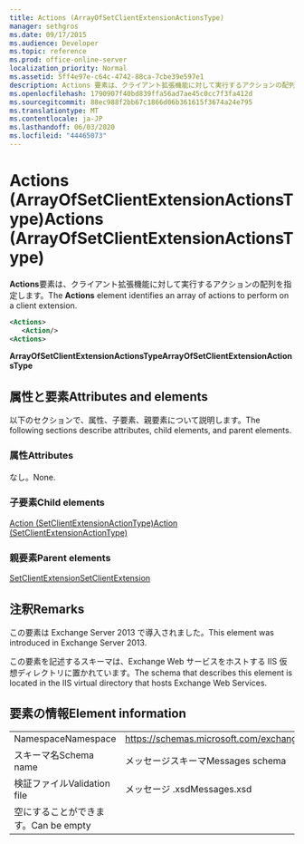 ```yaml
---
title: Actions (ArrayOfSetClientExtensionActionsType)
manager: sethgros
ms.date: 09/17/2015
ms.audience: Developer
ms.topic: reference
ms.prod: office-online-server
localization_priority: Normal
ms.assetid: 5ff4e97e-c64c-4742-88ca-7cbe39e597e1
description: Actions 要素は、クライアント拡張機能に対して実行するアクションの配列を指定します。
ms.openlocfilehash: 1790907f40bd839ffa56ad7ae45c0cc7f3fa412d
ms.sourcegitcommit: 88ec988f2bb67c1866d06b361615f3674a24e795
ms.translationtype: MT
ms.contentlocale: ja-JP
ms.lasthandoff: 06/03/2020
ms.locfileid: "44465073"
---
```

# <a name="actions-arrayofsetclientextensionactionstype"></a><span data-ttu-id="d4a95-103">Actions (ArrayOfSetClientExtensionActionsType)</span><span class="sxs-lookup"><span data-stu-id="d4a95-103">Actions (ArrayOfSetClientExtensionActionsType)</span></span>

<span data-ttu-id="d4a95-104">**Actions**要素は、クライアント拡張機能に対して実行するアクションの配列を指定します。</span><span class="sxs-lookup"><span data-stu-id="d4a95-104">The **Actions** element identifies an array of actions to perform on a client extension.</span></span> 
  
```XML
<Actions>
   <Action/>
<Actions>
```

 <span data-ttu-id="d4a95-105">**ArrayOfSetClientExtensionActionsType**</span><span class="sxs-lookup"><span data-stu-id="d4a95-105">**ArrayOfSetClientExtensionActionsType**</span></span>
## <a name="attributes-and-elements"></a><span data-ttu-id="d4a95-106">属性と要素</span><span class="sxs-lookup"><span data-stu-id="d4a95-106">Attributes and elements</span></span>

<span data-ttu-id="d4a95-107">以下のセクションで、属性、子要素、親要素について説明します。</span><span class="sxs-lookup"><span data-stu-id="d4a95-107">The following sections describe attributes, child elements, and parent elements.</span></span>
  
### <a name="attributes"></a><span data-ttu-id="d4a95-108">属性</span><span class="sxs-lookup"><span data-stu-id="d4a95-108">Attributes</span></span>

<span data-ttu-id="d4a95-109">なし。</span><span class="sxs-lookup"><span data-stu-id="d4a95-109">None.</span></span>
  
### <a name="child-elements"></a><span data-ttu-id="d4a95-110">子要素</span><span class="sxs-lookup"><span data-stu-id="d4a95-110">Child elements</span></span>

[<span data-ttu-id="d4a95-111">Action (SetClientExtensionActionType)</span><span class="sxs-lookup"><span data-stu-id="d4a95-111">Action (SetClientExtensionActionType)</span></span>](action-setclientextensionactiontype.md)
  
### <a name="parent-elements"></a><span data-ttu-id="d4a95-112">親要素</span><span class="sxs-lookup"><span data-stu-id="d4a95-112">Parent elements</span></span>

[<span data-ttu-id="d4a95-113">SetClientExtension</span><span class="sxs-lookup"><span data-stu-id="d4a95-113">SetClientExtension</span></span>](setclientextension.md)
  
## <a name="remarks"></a><span data-ttu-id="d4a95-114">注釈</span><span class="sxs-lookup"><span data-stu-id="d4a95-114">Remarks</span></span>

<span data-ttu-id="d4a95-115">この要素は Exchange Server 2013 で導入されました。</span><span class="sxs-lookup"><span data-stu-id="d4a95-115">This element was introduced in Exchange Server 2013.</span></span>
  
<span data-ttu-id="d4a95-116">この要素を記述するスキーマは、Exchange Web サービスをホストする IIS 仮想ディレクトリに置かれています。</span><span class="sxs-lookup"><span data-stu-id="d4a95-116">The schema that describes this element is located in the IIS virtual directory that hosts Exchange Web Services.</span></span>
  
## <a name="element-information"></a><span data-ttu-id="d4a95-117">要素の情報</span><span class="sxs-lookup"><span data-stu-id="d4a95-117">Element information</span></span>

|||
|:-----|:-----|
|<span data-ttu-id="d4a95-118">Namespace</span><span class="sxs-lookup"><span data-stu-id="d4a95-118">Namespace</span></span>  <br/> |https://schemas.microsoft.com/exchange/services/2006/messages  <br/> |
|<span data-ttu-id="d4a95-119">スキーマ名</span><span class="sxs-lookup"><span data-stu-id="d4a95-119">Schema name</span></span>  <br/> |<span data-ttu-id="d4a95-120">メッセージスキーマ</span><span class="sxs-lookup"><span data-stu-id="d4a95-120">Messages schema</span></span>  <br/> |
|<span data-ttu-id="d4a95-121">検証ファイル</span><span class="sxs-lookup"><span data-stu-id="d4a95-121">Validation file</span></span>  <br/> |<span data-ttu-id="d4a95-122">メッセージ .xsd</span><span class="sxs-lookup"><span data-stu-id="d4a95-122">Messages.xsd</span></span>  <br/> |
|<span data-ttu-id="d4a95-123">空にすることができます。</span><span class="sxs-lookup"><span data-stu-id="d4a95-123">Can be empty</span></span>  <br/> ||
   

